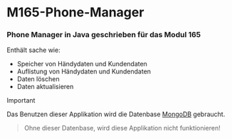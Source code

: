 # M165-Phone-Manager
### Phone Manager in Java geschrieben für das Modul 165
Enthält sache wie:
- Speicher von Händydaten und Kundendaten
- Auflistung von Händydaten und Kundendaten
- Daten löschen
- Daten aktualisieren
> [!IMPORTANT]
> Das Benutzen dieser Applikation wird die Datenbase [MongoDB](https://www.mongodb.com/de-de) gebraucht.

> Ohne dieser Datenbase, wird diese Applikation nicht funktionieren!
